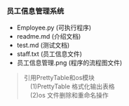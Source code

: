 ### 员工信息管理系统
* Employee.py (可执行程序)
* readme.md (介绍文档)
* test.md (测试文档)
* staff.txt (员工信息文件)
* 员工信息管理.png (程序的流程图文件)
> 引用PrettyTable和os模块<br/>
&ensp;&ensp;(1)PrettyTable 格式化输出表格<br/>
&ensp;&ensp;(2)os 文件删除和重命名操作
